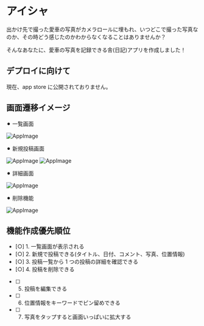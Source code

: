 # アイシャ

出かけ先で撮った愛車の写真がカメラロールに埋もれ、いつどこで撮った写真なのか、その時どう感じたのかわからなくなることはありませんか？

そんなあなたに、愛車の写真を記録できる舎(日記)アプリを作成しました！

## デプロイに向けて

現在、app store に公開されておりません。

## 画面遷移イメージ

⚫︎ 一覧画面

![AppImage](./image/index.jpg)

⚫︎ 新規投稿画面

![AppImage](./image/new1.jpg)
![AppImage](./image/new2.jpg)

⚫︎ 詳細画面

![AppImage](./image/show.jpg)

⚫︎ 削除機能

![AppImage](./image/delete.jpg)

## 機能作成優先順位

- [○] 1. 一覧画面が表示される
- [○] 2. 新規で投稿できる(タイトル、日付、コメント、写真、位置情報)
- [○] 3. 投稿一覧から 1 つの投稿の詳細を確認できる
- [○] 4. 投稿を削除できる
- [ ] 5. 投稿を編集できる
- [ ] 6. 位置情報をキーワードでピン留めできる
- [ ] 7. 写真をタップすると画面いっぱいに拡大する
